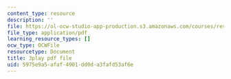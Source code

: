 ```yaml
---
content_type: resource
description: ''
file: https://ol-ocw-studio-app-production.s3.amazonaws.com/courses/res-18-008-calculus-revisited-complex-variables-differential-equations-and-linear-algebra-fall-2011/5975e9a5afaf4901dd0da3fafd53af6e_CEbrxYGpfZY.pdf
file_type: application/pdf
learning_resource_types: []
ocw_type: OCWFile
resourcetype: Document
title: 3play pdf file
uid: 5975e9a5-afaf-4901-dd0d-a3fafd53af6e
---
```

